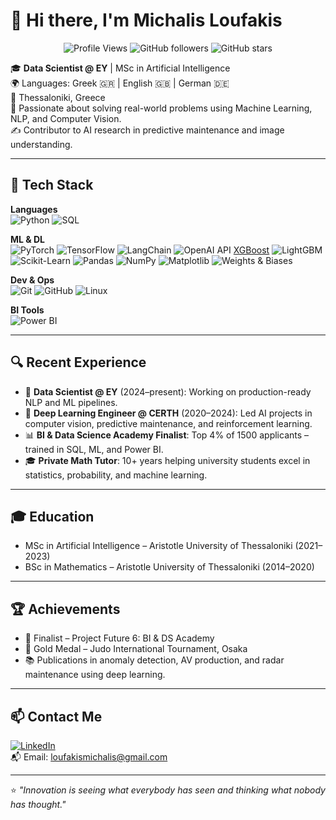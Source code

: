 # 👋 Hi there, I'm Michalis Loufakis

<p align="center">
  <img src="https://komarev.com/ghpvc/?username=loufakis&style=flat-square" alt="Profile Views" />
  <img alt="GitHub followers" src="https://img.shields.io/github/followers/loufakis?label=Followers&style=flat-square" />
  <img alt="GitHub stars" src="https://img.shields.io/github/stars/loufakis?style=flat-square" />
</p>

🎓 **Data Scientist @ EY** | MSc in Artificial Intelligence  
🌍 Languages: Greek 🇬🇷 | English 🇬🇧 | German 🇩🇪  
📍  Thessaloniki, Greece  
🧠 Passionate about solving real-world problems using Machine Learning, NLP, and Computer Vision.  
✍️ Contributor to AI research in predictive maintenance and image understanding.

---

## 🔧 Tech Stack

**Languages**  
![Python](https://img.shields.io/badge/-Python-333333?style=flat&logo=python) ![SQL](https://img.shields.io/badge/-SQL-333333?style=flat&logo=postgresql)

**ML & DL**  
![PyTorch](https://img.shields.io/badge/-PyTorch-333333?style=flat&logo=pytorch) ![TensorFlow](https://img.shields.io/badge/-TensorFlow-333333?style=flat&logo=tensorflow) ![LangChain](https://img.shields.io/badge/-LangChain-333333?style=flat&logo=python) ![OpenAI API](https://img.shields.io/badge/-OpenAI-333333?style=flat&logo=openai) [XGBoost](https://img.shields.io/badge/-XGBoost-333333?style=flat&logo=xgboost) 
![LightGBM](https://img.shields.io/badge/-LightGBM-333333?style=flat&logo=lightgbm) ![Scikit-Learn](https://img.shields.io/badge/-Scikit--Learn-333333?style=flat&logo=scikitlearn) ![Pandas](https://img.shields.io/badge/-Pandas-333333?style=flat&logo=pandas) ![NumPy](https://img.shields.io/badge/-NumPy-333333?style=flat&logo=numpy) ![Matplotlib](https://img.shields.io/badge/-Matplotlib-333333?style=flat&logo=python) ![Weights & Biases](https://img.shields.io/badge/-WandB-333333?style=flat&logo=wandb) 


**Dev & Ops**  
![Git](https://img.shields.io/badge/-Git-333333?style=flat&logo=git) ![GitHub](https://img.shields.io/badge/-GitHub-333333?style=flat&logo=github) ![Linux](https://img.shields.io/badge/-Linux-333333?style=flat&logo=linux)

**BI Tools**  
![Power BI](https://img.shields.io/badge/-Power%20BI-333333?style=flat&logo=powerbi)

---

## 🔍 Recent Experience

- 🧠 **Data Scientist @ EY** (2024–present): Working on production-ready NLP and ML pipelines.
- 🧪 **Deep Learning Engineer @ CERTH** (2020–2024): Led AI projects in computer vision, predictive maintenance, and reinforcement learning.
- 📊 **BI & Data Science Academy Finalist**: Top 4% of 1500 applicants – trained in SQL, ML, and Power BI.
- 🎓 **Private Math Tutor**: 10+ years helping university students excel in statistics, probability, and machine learning.

---

## 🎓 Education

- MSc in Artificial Intelligence – Aristotle University of Thessaloniki (2021–2023)  
- BSc in Mathematics – Aristotle University of Thessaloniki (2014–2020)

---

## 🏆 Achievements

- 🥇 Finalist – Project Future 6: BI & DS Academy  
- 🥋 Gold Medal – Judo International Tournament, Osaka  
- 📚 Publications in anomaly detection, AV production, and radar maintenance using deep learning.

---

## 📫 Contact Me

[![LinkedIn](https://img.shields.io/badge/LinkedIn-blue?style=flat&logo=linkedin&logoColor=white)](https://www.linkedin.com/in/loufakis)  
📬 Email: [loufakismichalis@gmail.com](mailto:loufakismichalis@gmail.com)

---

⭐ _"Innovation is seeing what everybody has seen and thinking what nobody has thought."_


